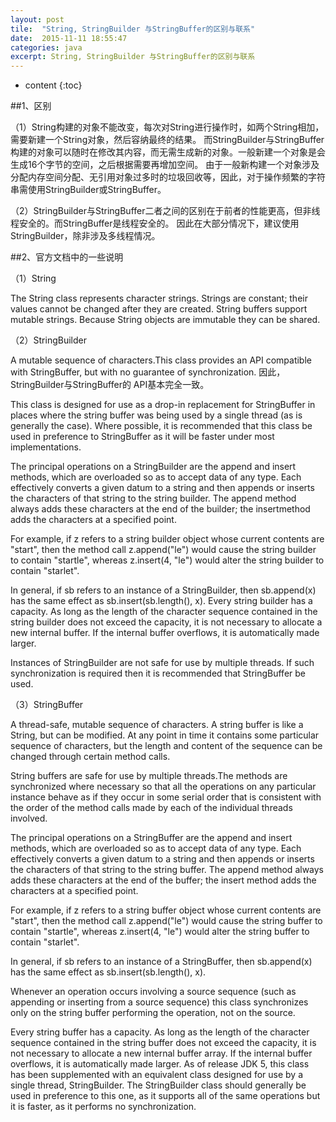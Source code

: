 ```yaml
---
layout: post
tile:  "String, StringBuilder 与StringBuffer的区别与联系"
date:  2015-11-11 18:55:47
categories: java 
excerpt: String, StringBuilder 与StringBuffer的区别与联系
---
```


* content
{:toc}




##1、区别

（1）String构建的对象不能改变，每次对String进行操作时，如两个String相加，需要新建一个String对象，然后容纳最终的结果。
     而StringBuilder与StringBuffer构建的对象可以随时在修改其内容，而无需生成新的对象。一般新建一个对象是会生成16个字节的空间，之后根据需要再增加空间。
      由于一般新构建一个对象涉及分配内存空间分配、无引用对象过多时的垃圾回收等，因此，对于操作频繁的字符串需使用StringBuilder或StringBuffer。


（2）StringBuilder与StringBuffer二者之间的区别在于前者的性能更高，但非线程安全的。而StringBuffer是线程安全的。
 因此在大部分情况下，建议使用StringBuilder，除非涉及多线程情况。

 

##2、官方文档中的一些说明

（1）String

The String class represents character strings. Strings are constant; their values cannot be changed after they are created. String buffers support mutable strings. Because String objects are immutable they can be shared. 

（2）StringBuilder

A mutable sequence of characters.This class provides an API compatible with StringBuffer, but with no guarantee of synchronization. 因此，StringBuilder与StringBuffer的 API基本完全一致。

 This class is designed for use as a drop-in replacement for StringBuffer in places where the string buffer was being used by a single thread (as is generally the case). Where possible, it is recommended that this class be used in preference to StringBuffer as it will be faster under most implementations.

The principal operations on a StringBuilder are the append and insert methods, which are overloaded so as to accept data of any type. Each effectively converts a given datum to a string and then appends or inserts the characters of that string to the string builder. The append method always adds these characters at the end of the builder; the insertmethod adds the characters at a specified point.

For example, if z refers to a string builder object whose current contents are "start", then the method call z.append("le") would cause the string builder to contain "startle", whereas z.insert(4, "le") would alter the string builder to contain "starlet".

In general, if sb refers to an instance of a StringBuilder, then sb.append(x) has the same effect as sb.insert(sb.length(), x). Every string builder has a capacity. As long as the length of the character sequence contained in the string builder does not exceed the capacity, it is not necessary to allocate a new internal buffer. If the internal buffer overflows, it is automatically made larger.

Instances of StringBuilder are not safe for use by multiple threads. If such synchronization is required then it is recommended that StringBuffer be used.

 

（3）StringBuffer

A thread-safe, mutable sequence of characters. A string buffer is like a String, but can be modified. At any point in time it contains some particular sequence of characters, but the length and content of the sequence can be changed through certain method calls.

 

String buffers are safe for use by multiple threads.The methods are synchronized where necessary so that all the operations on any particular instance behave as if they occur in some serial order that is consistent with the order of the method calls made by each of the individual threads involved.

The principal operations on a StringBuffer are the append and insert methods, which are overloaded so as to accept data of any type. Each effectively converts a given datum to a string and then appends or inserts the characters of that string to the string buffer. The append method always adds these characters at the end of the buffer; the insert method adds the characters at a specified point.

For example, if z refers to a string buffer object whose current contents are "start", then the method call z.append("le") would cause the string buffer to contain "startle", whereas z.insert(4, "le") would alter the string buffer to contain "starlet".

In general, if sb refers to an instance of a StringBuffer, then sb.append(x) has the same effect as sb.insert(sb.length(), x).

Whenever an operation occurs involving a source sequence (such as appending or inserting from a source sequence) this class synchronizes only on the string buffer performing the operation, not on the source.

Every string buffer has a capacity. As long as the length of the character sequence contained in the string buffer does not exceed the capacity, it is not necessary to allocate a new internal buffer array. If the internal buffer overflows, it is automatically made larger. As of release JDK 5, this class has been supplemented with an equivalent class designed for use by a single thread, StringBuilder. The StringBuilder class should generally be used in preference to this one, as it supports all of the same operations but it is faster, as it performs no synchronization.
